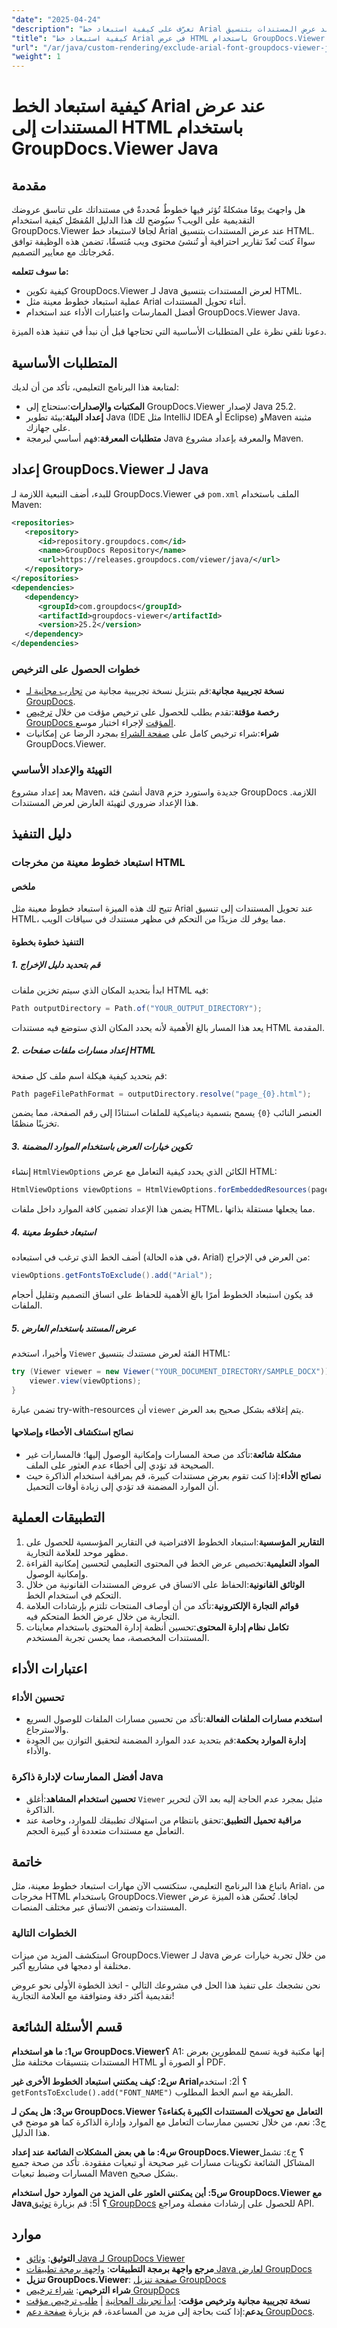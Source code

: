 ```yaml
---
"date": "2025-04-24"
"description": "تعرّف على كيفية استبعاد خط Arial عند عرض المستندات بتنسيق HTML باستخدام GroupDocs.Viewer لجافا. حسّن اتساق التصميم وحسّن عرض المستندات."
"title": "كيفية استبعاد خط Arial في عرض HTML باستخدام GroupDocs.Viewer Java - دليل خطوة بخطوة"
"url": "/ar/java/custom-rendering/exclude-arial-font-groupdocs-viewer-java/"
"weight": 1
---
```


# كيفية استبعاد الخط Arial عند عرض المستندات إلى HTML باستخدام GroupDocs.Viewer Java

## مقدمة

هل واجهتَ يومًا مشكلةً تُؤثر فيها خطوطٌ مُحددةٌ في مستنداتك على تناسق عروضك التقديمية على الويب؟ سيُوضح لك هذا الدليل المُفصّل كيفية استخدام GroupDocs.Viewer لجافا لاستبعاد خط Arial عند عرض المستندات بتنسيق HTML. سواءً كنت تُعدّ تقارير احترافية أو تُنشئ محتوى ويب مُتسقًا، تضمن هذه الوظيفة توافق مُخرجاتك مع معايير التصميم.

**ما سوف تتعلمه:**
- كيفية تكوين GroupDocs.Viewer لـ Java لعرض المستندات بتنسيق HTML.
- عملية استبعاد خطوط معينة مثل Arial أثناء تحويل المستندات.
- أفضل الممارسات واعتبارات الأداء عند استخدام GroupDocs.Viewer Java.

دعونا نلقي نظرة على المتطلبات الأساسية التي تحتاجها قبل أن نبدأ في تنفيذ هذه الميزة.

## المتطلبات الأساسية

لمتابعة هذا البرنامج التعليمي، تأكد من أن لديك:
- **المكتبات والإصدارات**:ستحتاج إلى GroupDocs.Viewer لإصدار Java 25.2.
- **إعداد البيئة**:بيئة تطوير Java (IDE مثل IntelliJ IDEA أو Eclipse) وMaven مثبتة على جهازك.
- **متطلبات المعرفة**:فهم أساسي لبرمجة Java والمعرفة بإعداد مشروع Maven.

## إعداد GroupDocs.Viewer لـ Java

للبدء، أضف التبعية اللازمة لـ GroupDocs.Viewer في `pom.xml` الملف باستخدام Maven:

```xml
<repositories>
   <repository>
      <id>repository.groupdocs.com</id>
      <name>GroupDocs Repository</name>
      <url>https://releases.groupdocs.com/viewer/java/</url>
   </repository>
</repositories>
<dependencies>
   <dependency>
      <groupId>com.groupdocs</groupId>
      <artifactId>groupdocs-viewer</artifactId>
      <version>25.2</version>
   </dependency>
</dependencies>
```

### خطوات الحصول على الترخيص
- **نسخة تجريبية مجانية**:قم بتنزيل نسخة تجريبية مجانية من [تجارب مجانية لـ GroupDocs](https://releases.groupdocs.com/viewer/java/).
- **رخصة مؤقتة**:تقدم بطلب للحصول على ترخيص مؤقت من خلال [ترخيص GroupDocs المؤقت](https://purchase.groupdocs.com/temporary-license/) لإجراء اختبار موسع.
- **شراء**:شراء ترخيص كامل على [صفحة الشراء](https://purchase.groupdocs.com/buy) بمجرد الرضا عن إمكانيات GroupDocs.Viewer.

### التهيئة والإعداد الأساسي

بعد إعداد مشروع Maven، أنشئ فئة Java جديدة واستورد حزم GroupDocs اللازمة. هذا الإعداد ضروري لتهيئة العارض لعرض المستندات.

## دليل التنفيذ

### استبعاد خطوط معينة من مخرجات HTML

#### ملخص
تتيح لك هذه الميزة استبعاد خطوط معينة مثل Arial عند تحويل المستندات إلى تنسيق HTML، مما يوفر لك مزيدًا من التحكم في مظهر مستندك في سياقات الويب.

#### التنفيذ خطوة بخطوة
##### 1. قم بتحديد دليل الإخراج
ابدأ بتحديد المكان الذي سيتم تخزين ملفات HTML فيه:

```java
Path outputDirectory = Path.of("YOUR_OUTPUT_DIRECTORY");
```

يعد هذا المسار بالغ الأهمية لأنه يحدد المكان الذي ستوضع فيه مستندات HTML المقدمة.

##### 2. إعداد مسارات ملفات صفحات HTML
قم بتحديد كيفية هيكلة اسم ملف كل صفحة:

```java
Path pageFilePathFormat = outputDirectory.resolve("page_{0}.html");
```
العنصر النائب `{0}` يسمح بتسمية ديناميكية للملفات استنادًا إلى رقم الصفحة، مما يضمن تخزينًا منظمًا.

##### 3. تكوين خيارات العرض باستخدام الموارد المضمنة
إنشاء `HtmlViewOptions` الكائن الذي يحدد كيفية التعامل مع عرض HTML:

```java
HtmlViewOptions viewOptions = HtmlViewOptions.forEmbeddedResources(pageFilePathFormat);
```
يضمن هذا الإعداد تضمين كافة الموارد داخل ملفات HTML، مما يجعلها مستقلة بذاتها.

##### 4. استبعاد خطوط معينة
أضف الخط الذي ترغب في استبعاده (في هذه الحالة، Arial) من العرض في الإخراج:

```java
viewOptions.getFontsToExclude().add("Arial");
```
قد يكون استبعاد الخطوط أمرًا بالغ الأهمية للحفاظ على اتساق التصميم وتقليل أحجام الملفات.

##### 5. عرض المستند باستخدام العارض
وأخيرا، استخدم `Viewer` الفئة لعرض مستندك بتنسيق HTML:

```java
try (Viewer viewer = new Viewer("YOUR_DOCUMENT_DIRECTORY/SAMPLE_DOCX")) {
    viewer.view(viewOptions);
}
```
تضمن عبارة try-with-resources أن `viewer` يتم إغلاقه بشكل صحيح بعد العرض.

#### نصائح استكشاف الأخطاء وإصلاحها
- **مشكلة شائعة**:تأكد من صحة المسارات وإمكانية الوصول إليها؛ فالمسارات غير الصحيحة قد تؤدي إلى أخطاء عدم العثور على الملف.
- **نصائح الأداء**:إذا كنت تقوم بعرض مستندات كبيرة، قم بمراقبة استخدام الذاكرة حيث أن الموارد المضمنة قد تؤدي إلى زيادة أوقات التحميل.

## التطبيقات العملية
1. **التقارير المؤسسية**:استبعاد الخطوط الافتراضية في التقارير المؤسسية للحصول على مظهر موحد للعلامة التجارية.
2. **المواد التعليمية**:تخصيص عرض الخط في المحتوى التعليمي لتحسين إمكانية القراءة وإمكانية الوصول.
3. **الوثائق القانونية**:الحفاظ على الاتساق في عروض المستندات القانونية من خلال التحكم في استخدام الخط.
4. **قوائم التجارة الإلكترونية**:تأكد من أن أوصاف المنتجات تلتزم بإرشادات العلامة التجارية من خلال عرض الخط المتحكم فيه.
5. **تكامل نظام إدارة المحتوى**:تحسين أنظمة إدارة المحتوى باستخدام معاينات المستندات المخصصة، مما يحسن تجربة المستخدم.

## اعتبارات الأداء
### تحسين الأداء
- **استخدم مسارات الملفات الفعالة**:تأكد من تحسين مسارات الملفات للوصول السريع والاسترجاع.
- **إدارة الموارد بحكمة**:قم بتحديد عدد الموارد المضمنة لتحقيق التوازن بين الجودة والأداء.

### أفضل الممارسات لإدارة ذاكرة Java
- **تحسين استخدام المشاهد**:أغلق `Viewer` مثيل بمجرد عدم الحاجة إليه بعد الآن لتحرير الذاكرة.
- **مراقبة تحميل التطبيق**:تحقق بانتظام من استهلاك تطبيقك للموارد، وخاصة عند التعامل مع مستندات متعددة أو كبيرة الحجم.

## خاتمة
باتباع هذا البرنامج التعليمي، ستكتسب الآن مهارات استبعاد خطوط معينة، مثل Arial، من مخرجات HTML باستخدام GroupDocs.Viewer لجافا. تُحسّن هذه الميزة عرض المستندات وتضمن الاتساق عبر مختلف المنصات.

### الخطوات التالية
استكشف المزيد من ميزات GroupDocs.Viewer لـ Java من خلال تجربة خيارات عرض مختلفة أو دمجها في مشاريع أكبر.

نحن نشجعك على تنفيذ هذا الحل في مشروعك التالي - اتخذ الخطوة الأولى نحو عروض تقديمية أكثر دقة ومتوافقة مع العلامة التجارية!

## قسم الأسئلة الشائعة
**س1: ما هو استخدام GroupDocs.Viewer؟**
A1: إنها مكتبة قوية تسمح للمطورين بعرض المستندات بتنسيقات مختلفة مثل HTML أو الصورة أو PDF.

**س2: كيف يمكنني استبعاد الخطوط الأخرى غير Arial؟**
أ2: استخدم `getFontsToExclude().add("FONT_NAME")` الطريقة مع اسم الخط المطلوب.

**س3: هل يمكن لـ GroupDocs.Viewer التعامل مع تحويلات المستندات الكبيرة بكفاءة؟**
ج3: نعم، من خلال تحسين ممارسات التعامل مع الموارد وإدارة الذاكرة كما هو موضح في هذا الدليل.

**س4: ما هي بعض المشكلات الشائعة عند إعداد GroupDocs.Viewer؟**
ج٤: تشمل المشاكل الشائعة تكوينات مسارات غير صحيحة أو تبعيات مفقودة. تأكد من صحة جميع المسارات وضبط تبعيات Maven بشكل صحيح.

**س5: أين يمكنني العثور على المزيد من الموارد حول استخدام GroupDocs.Viewer مع Java؟**
أ5: قم بزيارة [توثيق GroupDocs](https://docs.groupdocs.com/viewer/java/) للحصول على إرشادات مفصلة ومراجع API.

## موارد
- **التوثيق**: [وثائق Java لـ GroupDocs Viewer](https://docs.groupdocs.com/viewer/java/)
- **مرجع واجهة برمجة التطبيقات**: [واجهة برمجة تطبيقات Java لعارض GroupDocs](https://reference.groupdocs.com/viewer/java/)
- **تنزيل GroupDocs.Viewer**: [صفحة تنزيل GroupDocs](https://releases.groupdocs.com/viewer/java/)
- **شراء الترخيص**: [شراء ترخيص GroupDocs](https://purchase.groupdocs.com/buy)
- **نسخة تجريبية مجانية وترخيص مؤقت**: [ابدأ تجربتك المجانية](https://releases.groupdocs.com/viewer/java/) | [طلب ترخيص مؤقت](https://purchase.groupdocs.com/temporary-license/)
- **يدعم**:إذا كنت بحاجة إلى مزيد من المساعدة، قم بزيارة [صفحة دعم GroupDocs](https://support.groupdocs.com/hc/en-us).